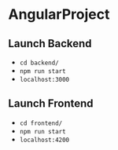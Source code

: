 # AngularProject

## Launch Backend

- ```cd backend/```
- ```npm run start```
- ```localhost:3000```

## Launch Frontend

- ```cd frontend/```
- ```npm run start```
- ```localhost:4200```
